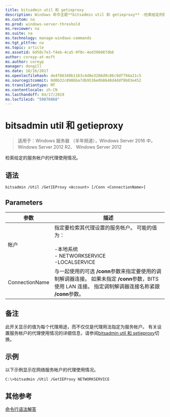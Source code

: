 ```yaml
---
title: bitsadmin util 和 getieproxy
description: Windows 命令主题**bitsadmin util 和 getieproxy** -检索给定的服务帐户的代理使用情况。
ms.custom: na
ms.prod: windows-server-threshold
ms.reviewer: na
ms.suite: na
ms.technology: manage-windows-commands
ms.tgt_pltfrm: na
ms.topic: article
ms.assetid: 6d50c7e3-f4eb-4ca5-9f0c-4ed396087db6
author: coreyp-at-msft
ms.author: coreyp
manager: dongill
ms.date: 10/16/2017
ms.openlocfilehash: de4f86340b1163c4d8e3286d9c86c9df794a21c5
ms.sourcegitcommit: 0d0b32c8986ba7db9536e0b8648d4ddf9b03e452
ms.translationtype: MT
ms.contentlocale: zh-CN
ms.lasthandoff: 04/17/2019
ms.locfileid: "59876868"
---
```

# <a name="bitsadmin-util-and-getieproxy"></a>bitsadmin util 和 getieproxy

> 适用于：Windows 服务器 （半年频道），Windows Server 2016 中，Windows Server 2012 R2、 Windows Server 2012

检索给定的服务帐户的代理使用情况。

## <a name="syntax"></a>语法

```
bitsadmin /Util /GetIEProxy <Account> [/Conn <ConnectionName>]
```

## <a name="parameters"></a>Parameters

|参数|描述|
|-------|--------|
|帐户|指定要检索其代理设置的服务帐户。 可能的值为：<br /><br />-本地系统<br />-   NETWORKSERVICE<br />-LOCALSERVICE|
|ConnectionName|与一起使用的可选 **/conn**参数来指定要使用的调制解调器连接。 如果未指定 **/conn**参数，BITS 使用 LAN 连接。 指定调制解调器连接名称紧跟 **/conn**参数。|

## <a name="remarks"></a>备注

此开关显示的值为每个代理用途，而不仅仅是代理用法指定为服务帐户。 有关设置服务帐户的代理使用情况的详细信息，请参阅[bitsadmin util 和 setieproxy](bitsadmin-util-and-setieproxy.md)切换。

## <a name="BKMK_examples"></a>示例

以下示例显示在网络服务帐户的代理使用情况。

```
C:\>bitsadmin /Util /GetIEProxy NETWORKSERVICE
```

## <a name="additional-references"></a>其他参考

[命令行语法解答](command-line-syntax-key.md)
